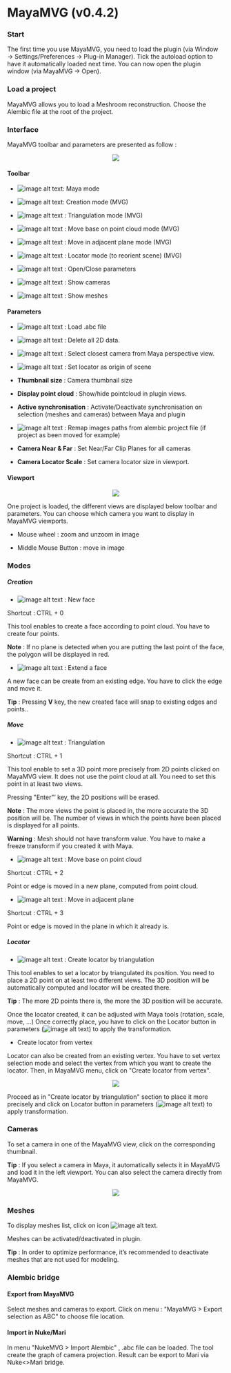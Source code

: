 # **MayaMVG** (v0.4.2)

### **Start**

The first time you use MayaMVG, you need to load the plugin (via Window → Settings/Preferences → Plug-in Manager).
Tick the autoload option to have it automatically loaded next time.
You can now open the plugin window (via MayaMVG → Open).

### **Load a project**

MayaMVG allows you to load a Meshroom reconstruction. Choose the Alembic file at the root of the project.

### **Interface**
MayaMVG toolbar and parameters are presented as follow :

<p align="center">
  <img src="img/interface.png">
</p>

#### **Toolbar**

* ![image alt text](img/maya_logo.png): Maya mode

* ![image alt text](img/create_mode.png): Creation mode (MVG)

* ![image alt text](img/triangulation_mode.png) : Triangulation mode (MVG)

* ![image alt text](img/pointcloud_mode.png) : Move base on point cloud mode (MVG)

* ![image alt text](img/plane_mode.png) : Move in adjacent plane mode (MVG)

* ![image alt text](img/locator.png) : Locator mode (to reorient scene) (MVG)

* ![image alt text](img/parameters.png) : Open/Close parameters

* ![image alt text](img/camera.png) : Show cameras

* ![image alt text](img/mesh.png) : Show meshes

#### **Parameters**

* ![image alt text](img/folder.png) : Load .abc file

* ![image alt text](img/clean.png) : Delete all 2D data. 

* ![image alt text](img/camera_green.png) : Select closest camera from Maya perspective view. 

* ![image alt text](img/locator.png) : Set locator as origin of scene

* **Thumbnail size** : Camera thumbnail size

* **Display point cloud** : Show/hide pointcloud in plugin views.

* **Active synchronisation** : Activate/Deactivate synchronisation on selection (meshes and cameras) between Maya and plugin

* ![image alt text](img/abc.png) : Remap images paths from alembic project file (if project as been moved for example) 

* **Camera Near & Far** : Set Near/Far Clip Planes for all cameras

* **Camera Locator Scale** : Set camera locator size in viewport.

#### **Viewport**

<p align="center">
  <img src="img/mayamvg_window.png">
</p>

One project is loaded, the different views are displayed below  toolbar and parameters. You can choose which camera you want to display in MayaMVG viewports.

* Mouse wheel : zoom and unzoom in image

* Middle Mouse Button : move in image

### **Modes**

##### **Creation**

* ![image alt text](img/create_mode.png) : New face

Shortcut : CTRL + 0

This tool enables to create a face according to point cloud. You have to create four points.

**Note** : If no plane is detected when you are putting the last point of the face, the polygon will be displayed in red. 

* ![image alt text](img/create_mode.png) : Extend a face

A new face can be create from an existing edge. You have to click the edge and move it.

**Tip** : Pressing **V** key, the new created face will snap to existing edges and points..

##### **Move**

* ![image alt text](img/triangulation_mode.png) : Triangulation

Shortcut : CTRL + 1

This tool enable to set a 3D point more precisely from 2D points clicked on MayaMVG view. It does not use the point cloud at all. You need to set this point in at least two views.

Pressing "Enter"’ key, the 2D positions will be erased.

**Note** : The more views the point is placed in, the more accurate the 3D position will be. The number of views in which the points have been placed is displayed for all points.

**Warning** : Mesh should not have transform value. You have to make a freeze transform if you created it with Maya.

* ![image alt text](img/pointcloud_mode.png) : Move base on point cloud

Shortcut : CTRL + 2

Point or edge is moved in a new plane, computed from point cloud.

* ![image alt text](img/plane_mode.png) : Move in adjacent plane

Shortcut : CTRL + 3

Point or edge is moved in the plane in which it already is.

##### **Locator**

* ![image alt text](img/locator.png) : Create locator by triangulation

This tool enables to set a locator by triangulated its position. You need to place a 2D point on at least two different views. The 3D position will be automatically computed and locator will be created there. 

**Tip** : The more 2D points there is, the more the 3D position will be accurate.

Once the locator created, it can be adjusted with Maya tools (rotation, scale, move, …) Once correctly place, you have to click on the Locator button in parameters (![image alt text](img/locator.png)) to apply the transformation. 

* Create locator from vertex

Locator can also be created from an existing vertex. You have to set vertex selection mode and select the vertex from which you want to create the locator. Then, in MayaMVG menu, click on "Create locator from vertex".

<p align="center">
  <img src="img/menu.png">
</p>

Proceed as in "Create locator by triangulation" section to place it more precisely and click on Locator button in parameters (![image alt text](img/locator.png)) to apply transformation. 

### **Cameras**

To set a camera in one of the MayaMVG view, click on the corresponding thumbnail.

**Tip** : If you select a camera in Maya, it automatically selects it in MayaMVG and load it in the left viewport.
You can also select the camera directly from MayaMVG.

<p align="center">
  <img src="img/cameralist.png">
</p>

### **Meshes**

To display meshes list, click on icon ![image alt text](img/mesh.png).

Meshes can be activated/deactivated in plugin.

**Tip** : In order to optimize performance, it’s recommended to deactivate meshes that are not used for modeling. 

### **Alembic bridge**

#### **Export from MayaMVG**


Select meshes and cameras to export.
Click on menu : "MayaMVG > Export selection as ABC" to choose file location. 

#### **Import in Nuke/Mari**

In menu "NukeMVG > Import Alembic" , .abc file can be loaded. The tool create the graph of camera projection. Result can be export to Mari via Nuke<>Mari bridge.

